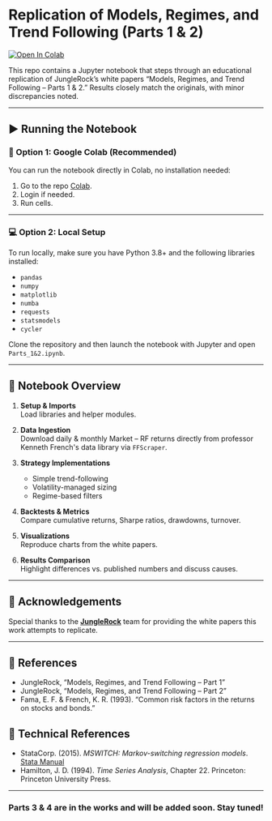 # Replication of Models, Regimes, and Trend Following (Parts 1 & 2)

[![Open In Colab](https://colab.research.google.com/assets/colab-badge.svg)](https://colab.research.google.com/github/internQuant/models-regimes-trend/blob/main/notebooks/Parts_1%262.ipynb)

This repo contains a Jupyter notebook that steps through an educational replication of JungleRock’s white papers “Models, Regimes, and Trend Following – Parts 1 & 2.” Results closely match the originals, with minor discrepancies noted.

---

## ▶️ Running the Notebook

### 🔄 Option 1: Google Colab (Recommended)

You can run the notebook directly in Colab, no installation needed:

1. Go to the repo [Colab](https://colab.research.google.com/github/internQuant/models-regimes-trend/blob/main/notebooks/Parts_1%262.ipynb).
2. Login if needed.
3. Run cells.

---

### 💻 Option 2: Local Setup

To run locally, make sure you have Python 3.8+ and the following libraries installed:

- `pandas`
- `numpy`
- `matplotlib`
- `numba`
- `requests`
- `statsmodels`
- `cycler`

Clone the repository and then launch the notebook with Jupyter and open `Parts_1&2.ipynb`.

---

## 🧭 Notebook Overview

1. **Setup & Imports**  
   Load libraries and helper modules.

2. **Data Ingestion**  
   Download daily & monthly Market – RF returns directly from professor Kenneth French's data library via `FFScraper`.

3. **Strategy Implementations**  
   - Simple trend-following  
   - Volatility-managed sizing  
   - Regime-based filters

4. **Backtests & Metrics**  
   Compare cumulative returns, Sharpe ratios, drawdowns, turnover.

5. **Visualizations**  
   Reproduce charts from the white papers.

6. **Results Comparison**  
   Highlight differences vs. published numbers and discuss causes.

---

## 📑 Acknowledgements

Special thanks to the [**JungleRock**](https://junglerock.com/) team for providing the white papers this work attempts to replicate.

---

## 📖 References

- JungleRock, “Models, Regimes, and Trend Following – Part 1”  
- JungleRock, “Models, Regimes, and Trend Following – Part 2”  
- Fama, E. F. & French, K. R. (1993). “Common risk factors in the returns on stocks and bonds.”

## 📖 Technical References

- StataCorp. (2015). *MSWITCH: Markov-switching regression models*. [Stata Manual](https://www.stata.com/manuals14/tsmswitch.pdf)
- Hamilton, J. D. (1994). *Time Series Analysis*, Chapter 22. Princeton: Princeton University Press.

---
### **Parts 3 & 4 are in the works and will be added soon. Stay tuned!**